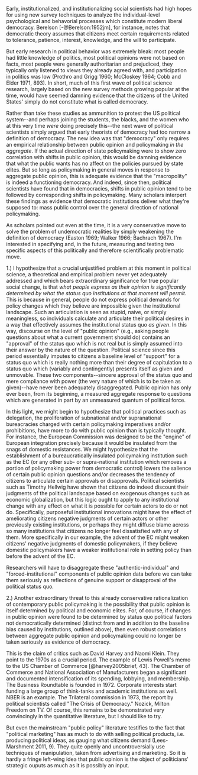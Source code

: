 Early, institutionalized, and institutionalizing social scientists had high hopes for using new survey techniques to analyze the individual-level psychological and behavorial processes which constitute modern liberal democracy. Berelson [-@Berelson:1952jm], for instance, notes that democratic theory assumes that citizens meet certain requirements related to tolerance, patience, interest, knowledge, and the will to participate.

But early research in political behavior was extremely bleak: most people had little knowledge of politics, most political opinions were not based on facts, most people were generally authoritarian and prejudiced, they typically only listened to views they already agreed with, and participation in politics was low (Prothro and Grigg 1960; McCloskey 1964; Cobb and Elder 1971, 893). In short, much of this first wave of political science research, largely based on the new survey methods growing popular at the time, would have seemed damning evidence that the citizens of the United States' simply do not constitute what is called democracy.

Rather than take these studies as ammunition to protest the US political system--and perhaps joining the students, the blacks, and the women who at this very time *were* doing precisely this--the next wave of political scientists simply argued that early theorists of democracy had too narrow a definition of democracy. The new idea was that "democracy" only requires an empirical relationship between public opinion and policymaking *in the aggregate*. If the actual direction of state policymaking were to show zero correlation with shifts in public opinion, this would be damning evidence that what the public wants has no affect on the policies pursued by state elites. But so long as policymaking in general moves in response to aggregate public opinion, this is adequate evidence that the "macropolity" is indeed a functioning democracy. And indeed, since then, political scientists have found that in democracies, shifts in public opinion tend to be followed by corresponding shifts in policymaking. Many scholars interpert these findings as evidence that democratic institutions deliver what they're supposed to: mass public control over the general direction of national policymaking.

As scholars pointed out even at the time, it is a very conservative move to solve the problem of undemocratic realities by simply weakening the definition of democracy (Easton 1969; Walker 1966; Bachrach 1967). I'm interested in specifying and, in the future, measuring and testing two specific aspects of this politically and therefore scientifically problematic move.

1.) I hypothesize that a crucial unjustified problem at this moment in political science, a theoretical and empirical problem never yet adequately addressed and which bears extraordinary significance for true popular social change, is that *what people express as their opinion is significantly determined by what the status quo institutions at that moment will permit.* This is because in general, people do not express political demands for policy changes which they believe are impossible given the institutional landscape. Such an articulation is seen as stupid, naive, or simply meaningless, so individuals calculate and articulate their political desires in a way that effectively assumes the institutional status quo *as given*. In this way, discourse on the level of "public opinion" (e.g., asking people questions about what a current government should do) contains an "approval" of the status quo which is not real but is simply assumed into their answer by the nature of the question. Political science since this period essentially imputes to citizens a baseline level of "support" for a status quo which is really nothing more than their degree of capitulation to a status quo which (variably and contingently) presents itself as given and unmovable. These two components--sincere approval of the status quo and mere compliance with power (the very nature of which is to be taken as given)--have never been adequately disaggregated. Public opinion has only ever been, from its beginning, a measured aggregate response to questions which are generated in part by an unmeasured quantum of political force.

In this light, we might begin to hypothesize that political practices such as delegation, the proliferation of subnational and/or supranational bureacracies charged with certain policymaking imperatives and/or prohibitions, have more to do with public opinion than is typically thought. For instance, the European Commission was designed to be the "engine" of European integration precisely because it would be insulated from the snags of domestic resistances. We might hypothesize that the establishment of a bureaucratically insulated policymaking institution such as the EC (or any other sub- or supra-national institution which removes a portion of policymaking power from democratic control) lowers the salience of certain public opinion questions and/or decreases the tendency of citizens to articulate certain approvals or disapprovals. Political scientists such as Timothy Hellwig have shown that citizens do indeed discount their judgments of the political landscape based on exogenous changes such as economic globalization, but this logic ought to apply to any institutional change with any effect on what it is possible for certain actors to do or not do. Specifically, purposeful institutional innovations might have the effect of ameliorating citizens negative judgments of certain actors or other previously existing institutions, or perhaps they might diffuse blame across so many institutions that citizens no longer feel dissatisfied with any of them. More specifically in our example, the advent of the EC might weaken citizens' negative judgments of domestic policymakers, if they believe domestic policymakers have a weaker institutional role in setting policy than before the advent of the EC. 

Researchers will have to disaggregate these "authentic-individual" and "forced-institutional" components of public opinion data before we can take them seriously as reflections of genuine support or disapproval of the political status quo.

2.) Another extraordinary threat to this already conservative rationalization of contemporary public policymaking is the possibility that public opinion is itself determined by political and economic elites. For, of course, if changes in public opinion were found to be determined by status quo political factors not democratically determined (distinct from and in addition to the baseline bias caused by institutions, outlined above), then even robust correlations between aggregate public opinion and policymaking could no longer be taken seriously as evidence of democracy.

This is the claim of critics such as David Harvey and Naomi Klein. They point to the 1970s as a crucial period. The example of Lewis Powell's memo to the US Chamber of Commerce [@harvey2005brief, 43]. The Chamber of Commerce and National Association of Manufacturers began a significant and documented intensification of its spending, lobbying, and membership. The Business Roundtable is founded in 1972. Corporate interests start funding a large group of think-tanks and academic institutions as well. NBER is an example. The Trilateral commission in 1973, the report by political scientists called "The Crisis of Democracy." Nozick, Milton Freedom on TV. Of course, this remains to be demonstrated very convincingly in the quantitative literature, but I should like to try.

But even the mainstream "public policy" literature testifies to the fact that "political marketing" has as much to do with selling political products, i.e. producing political ideas, as gauging what citizens demand (Lees-Marshment 2011, 9). They quite openly and uncontroversially use techniques of manipulation, taken from advertising and marketing. So it is hardly a fringe left-wing idea that public opinion is the object of politicians' strategic ouputs as much as it is possibly an input.